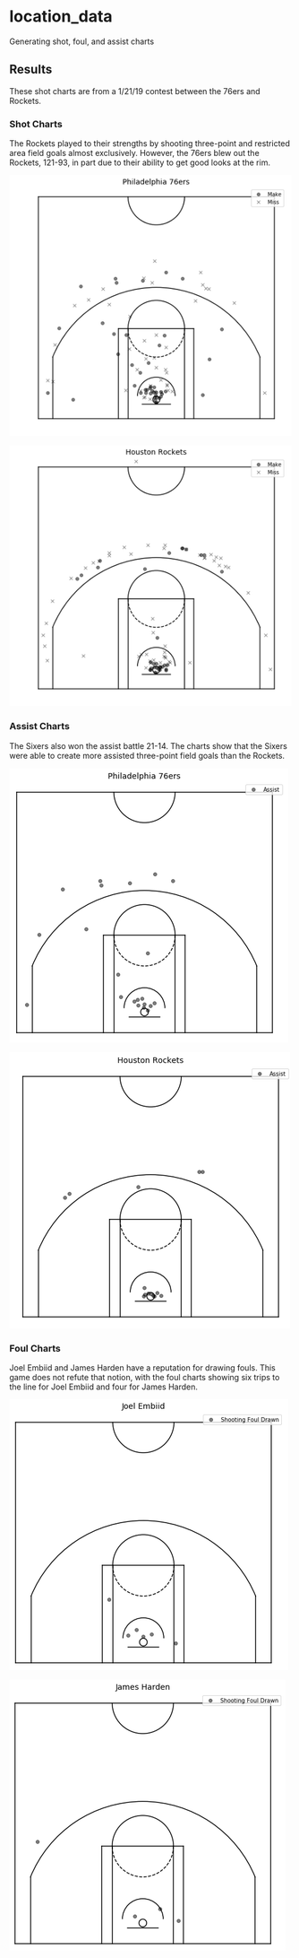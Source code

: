 # location_data
Generating shot, foul, and assist charts

## Results

These shot charts are from a 1/21/19 contest between the 76ers and Rockets.

### Shot Charts

The Rockets played to their strengths by shooting three-point and restricted area field goals almost exclusively. However, the 76ers blew out the Rockets, 121-93, in part due to their ability to get good looks at the rim.

![](images/76ers.png)

![](images/rockets.png)

### Assist Charts

The Sixers also won the assist battle 21-14. The charts show that the Sixers were able to create more assisted three-point field goals than the Rockets.

![](images/76ers_ast.png)

![](images/rockets_ast.png)

### Foul Charts

Joel Embiid and James Harden have a reputation for drawing fouls. This game does not refute that notion, with the foul charts showing six trips to the line for Joel Embiid and four for James Harden.

![](images/embiid_fouls.png)

![](images/harden_fouls.png)
